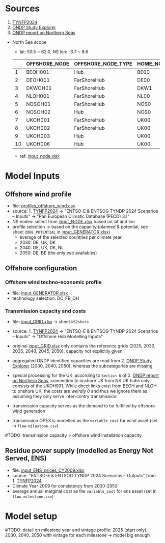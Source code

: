 # Sources

1. [TYNFP2024](https://2024.entsos-tyndp-scenarios.eu/download/)
2. [ONDP Study Explorer](https://www.entsoe.eu/outlooks/offshore-hub/tyndp-ondp)
3. [ONDP report on Northern Seas](https://eepublicdownloads.blob.core.windows.net/public-cdn-container/tyndp-documents/ONDP2024/web_entso-e_ONDP_NS_240226.pdf)

- North Sea scope 
    
    - lat: 50.5 ~ 62.0, NS lon: -3.7 ~ 8.6

    |	    |   OFFSHORE_NODE	| OFFSHORE_NODE_TYPE	| HOME_NODE	| LAT	    | LON
    | ----- | ---------------   | --------------------  | --------- | --------  | --------
    | 1     |	BEOH001	        | Hub	                | BE00	    | 51.4664	| 2.70605
    | 2     |	DEOH001	        | FarShoreHub	        | DE00	    | 54.8123	| 6.23643
    | 3     |	DKWOH01	        | FarShoreHub	        | DKW1	    | 56.1855	| 5.99119
    | 4     |	NLOH001	        | FarShoreHub	        | NL00	    | 54.126	| 3.93969
    | 5     |	NOSOH01	        | FarShoreHub	        | NOS0	    | 57.9005	| 3.917
    | 6     |	NOSOH02	        | Hub	                | NOS0	    | 60.9881	| 3.48128
    | 7     |	UKOH001	        | FarShoreHub	        | UK00	    | 54.8156	| 1.74205
    | 8     |	UKOH002	        | FarShoreHub	        | UK00	    | 57.818	| 0.970627
    | 9     |	UKOH003	        | Hub	                | UK00	    | 51.4269	| 0.936596
    | 10    |	UKOH006	        | Hub	                | UK00	    | 60.1129	| -1.52452

    - ref: [input_node.xlsx](.\input_NODE.xlsx)

# Model Inputs

## Offshore wind profile

- file: [profiles_offshore_wind.csv](.\profiles_offshore_wind.csv)
- source: 1. [TYNFP2024](https://2024.entsos-tyndp-scenarios.eu/download/) -> "ENTSO-E & ENTSOG TYNDP 2024 Scenarios  – Inputs" -> "Pan European Climatic Database (PECD) 3.1"
- NS nodes: select from [input_NODE.xlsx](.\input_NODE.xlsx) based on lat and lon
- profile selection -> based on the capacity (planned & potential, see sheet `ZONE_POTENTIAL` in [input_GENERATOR.xlsx](.\input_GENERATOR.xlsx))
    - average of the selected countries per climate year
    - 2030: DE, UK, DK
    - 2040: DE, UK, DK, NL
    - 2050: DE, BE (the only two availables)

## Offshore configuration

### Offshore wind techno-economic profile

- file: [input_GENERATOR.xlsx](.\input_GENERATOR.xlsx)
- technology selection: DC_FB_OH

### Transmission capacity and costs

- file: [input_GRID.xlsx](.\input_GRID.xlsx) -> sheet `NS2shore`
- source: 1. [TYNFP2024](https://2024.entsos-tyndp-scenarios.eu/download/) -> "ENTSO-E & ENTSOG TYNDP 2024 Scenarios  – Inputs" -> "Offshore Hub Modelling Inputs"
- original [input_GRID.xlsx](.\input_GRID.xlsx) only contains the reference grids (2025, 2030, 2035, 2040, 2045, 2050),  capacity not explicitly given
- aggregated ONDP identified capacities are read from 2. [ONDP Study Explorer](https://www.entsoe.eu/outlooks/offshore-hub/tyndp-ondp) (2030, 2040, 2050), whereas the subcategories are missing
- special processing for the UK: according to `Section 6` of 3. [ONDP report on Northern Seas](https://eepublicdownloads.blob.core.windows.net/public-cdn-container/tyndp-documents/ONDP2024/web_entso-e_ONDP_NS_240226.pdf), connection to onshore UK from NS UK hubs only consists of the UKOH001. While direct links exist from BEOH and NLOH to onshore UK, the costs are *weirdly 0* and thus we ignore them as assuming they only serve inter-contry transmission.

- transmission capacity serves as the demand to be fulfilled by offshore wind generation
- transmission OPEX is modelled as the `variable_cost` for wind asset (set in `flow-milestone.csv`)

#TODO: transmission capacity > offshore wind installation capacity

## Residue power supply (modelled as Energy Not Served, ENS)

- file: [input_ENS_prices_CY2009.xlsx](.\input_ENS_prices_CY2009.xlsx)
- source: "ENTSO-E & ENTSOG TYNDP 2024 Scenarios  – Outputs" from 1. [TYNFP2024](https://2024.entsos-tyndp-scenarios.eu/download/)
- Climate Year 2009 for consistency from 2030-2050
- average annual marginal cost as the `variable_cost` for ens asset (set in `flow-milestone.csv`)

# Model setup

#TODO: detail on milestone year and vintage profile: 2025 (start only), 2030, 2040, 2050 with vintage for each milestone -> model big enough